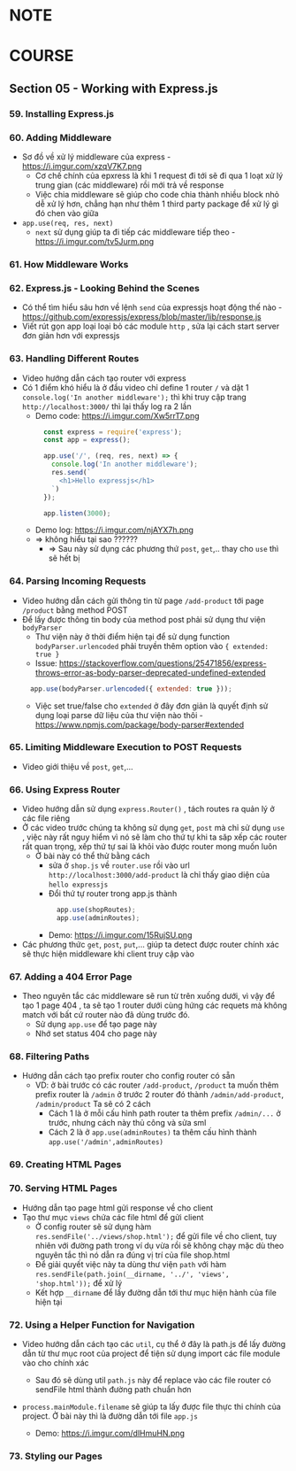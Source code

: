 # NOTE

# COURSE

## Section 05 - Working with Express.js

### 59. Installing Express.js

### 60. Adding Middleware

- Sơ đồ về xử lý middleware của express - https://i.imgur.com/xzqV7K7.png 
  - Cơ chế chính của epxress là khi 1 request đi tới sẽ đi qua 1 loạt xử lý trung gian (các middleware) rồi mới trả về response 
  - Việc chia middleware sẽ giúp cho code chia thành nhiều block nhỏ dễ xử lý hơn, chẳng hạn như thêm 1 third party package để xử lý gì đó chen vào giữa 
- `app.use(req, res, next)`
  - `next` sử dụng giúp ta đi tiếp các middleware tiếp theo - https://i.imgur.com/tv5Jurm.png 

### 61. How Middleware Works  

### 62. Express.js - Looking Behind the Scenes 

- Có thể tìm hiểu sâu hơn về lệnh `send` của expressjs hoạt động thế nào - https://github.com/expressjs/express/blob/master/lib/response.js 
- Viết rút gọn app loại loại bỏ các module `http` , sửa lại cách start server đơn giản hơn với expressjs

### 63. Handling Different Routes 

- Video hướng dẫn cách tạo router với express
- Có 1 điểm khó hiểu là ở đầu video chỉ define 1 router `/` và dặt 1 `console.log('In another middleware');` thì khi truy cập trang `http://localhost:3000/` thì lại thấy log ra 2 lần
  - Demo code: https://i.imgur.com/Xw5rrT7.png 
    ```javascript
      const express = require('express');
      const app = express();

      app.use('/', (req, res, next) => {
        console.log('In another middleware');
        res.send(`
          <h1>Hello expressjs</h1>
        `)
      });

      app.listen(3000);
    ```
  - Demo log: https://i.imgur.com/njAYX7h.png
  - => không hiểu tại sao ?????? 
    - => Sau này sử dụng các phương thứ `post`, `get`,.. thay cho `use` thì sẽ hết bị

### 64. Parsing Incoming Requests 

- Video hướng dẫn cách gửi thông tin từ page `/add-product` tới page `/product` bằng method POST
- Để lấy được thông tin body của method post phải sử dụng thư viện `bodyParser`
  - Thư viện này ở thời điểm hiện tại để sử dụng function `bodyParser.urlencoded` phải truyền thêm option vào `{ extended: true }`
  - Issue: https://stackoverflow.com/questions/25471856/express-throws-error-as-body-parser-deprecated-undefined-extended 
  ```javascript
    app.use(bodyParser.urlencoded({ extended: true }));
  ```
    - Việc set true/false cho `extended` ở đây đơn giản là quyết định sử dụng loại parse dữ liệu của thư viện nào thôi - https://www.npmjs.com/package/body-parser#extended 

### 65. Limiting Middleware Execution to POST Requests

- Video giới thiệu về `post`, `get`,...

### 66. Using Express Router

- Video hướng dẫn sử dụng `express.Router()` , tách routes ra quản lý ở các file riêng
- Ở các video trước chúng ta không sử dụng `get`, `post` mà chỉ sử dụng `use` , việc này rất nguy hiểm vì nó sẽ làm cho thứ tự khi ta săp xếp các router rất quan trọng, xếp thứ tự sai là khỏi vào được router mong muốn luôn
  - Ở bài này có thể thử bằng cách 
    - sửa ở `shop.js` về `router.use` rồi vào url `http://localhost:3000/add-product` là chỉ thấy giao diện của `hello expressjs`
    - Đổi thứ tự router trong app.js thành
      ```javascript
        app.use(shopRoutes);
        app.use(adminRoutes);
      ```
    - Demo: https://i.imgur.com/15RujSU.png
- Các phương thức `get`, `post`, `put`,... giúp ta detect được router chính xác sẽ thực hiện middleware khi client truy cập vào

### 67. Adding a 404 Error Page

- Theo nguyên tắc các middleware sẽ run từ trên xuống dưới, vì vậy để tạo 1 page 404 , ta sẽ tạo 1 router dưới cùng hứng các requets mà không match với bất cứ router nào đã dùng trước đó.
  - Sử dụng `app.use` để tạo page này
  - Nhớ set status 404 cho page này

### 68. Filtering Paths

- Hướng dẫn cách tạo prefix router cho config router có sẵn
  - VD: ở bài trước có các router `/add-product`, `/product` ta muốn thêm prefix router là `/admin` ở trước 2 router đó thành `/admin/add-product`, `/admin/product` Ta sẽ có 2 cách
    - Cách 1 là ở mỗi cấu hình path router ta thêm prefix `/admin/...` ở trước, nhưng cách này thủ công và sửa sml
    - Cách 2 là ở `app.use(adminRoutes)` ta thêm cấu hình thành `app.use('/admin',adminRoutes)`
  
### 69. Creating HTML Pages
### 70. Serving HTML Pages

- Hướng dẫn tạo page html gửi response về cho client
- Tạo thư mục `views` chứa các file html để gửi client
  - Ở config router sẽ sử dụng hàm `res.sendFile('../views/shop.html');` để gửi file về cho client, tuy nhiên với đường path trong ví dụ vừa rồi sẽ không chạy mặc dù theo nguyên tắc thì nó dẫn ra đúng vị trí của file shop.html
  - Để giải quyết việc này ta dùng thư viện `path` với hàm `res.sendFile(path.join(__dirname, '../', 'views', 'shop.html'));` để xử lý
  - Kết hợp `__dirname` để lấy đường dẫn tới thư mục hiện hành của file hiện tại

### 72. Using a Helper Function for Navigation

- Video hướng dẫn cách tạo các `util`, cụ thể ở đây là path.js để lấy đường dẫn từ thư mục root của project để tiện sử dụng import các file module vào cho chính xác
  - Sau đó sẽ dùng util `path.js` này để replace vào các file router có sendFile html thành đường path chuẩn hơn

- `process.mainModule.filename` sẽ giúp ta lấy được file thực thi chính của project. Ở bài này thì là đường dẫn tới file `app.js` 
  - Demo: https://i.imgur.com/dlHmuHN.png 

### 73. Styling our Pages